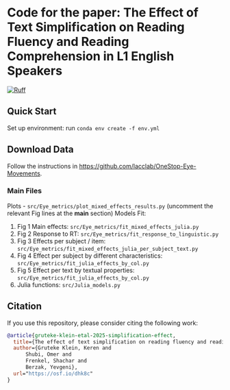 # Code for the paper: The Effect of Text Simplification on Reading Fluency and Reading Comprehension in L1 English Speakers

[![Ruff](https://github.com/lacclab/text-simplification-effects-eye-movements/actions/workflows/ruff.yml/badge.svg?branch=main)](https://github.com/lacclab/text-simplification-effects-eye-movements/actions/workflows/ruff.yml)

## Quick Start

Set up environment: run `conda env create -f env.yml`

## Download Data
Follow the instructions in https://github.com/lacclab/OneStop-Eye-Movements.

### Main Files

Plots - `src/Eye_metrics/plot_mixed_effects_results.py` (uncomment the relevant Fig lines at the __main__ section)
Models Fit:
1. Fig 1 Main effects: `src/Eye_metrics/fit_mixed_effects_julia.py`
2. Fig 2 Response to RT: `src/Eye_metrics/fit_response_to_linguistic.py`
3. Fig 3 Effects per subject / item: `src/Eye_metrics/fit_mixed_effects_julia_per_subject_text.py`
4. Fig 4 Effect per subject by different characteristics: `src/Eye_metrics/fit_julia_effects_by_col.py`
5. Fig 5 Effect per text by textual properties: `src/Eye_metrics/fit_julia_effects_by_col.py`
6. Julia functions: `src/Julia_models.py`

## Citation

If you use this repository, please consider citing the following work:

```bibtex
@article{gruteke-klein-etal-2025-simplification-effect,
  title={The effect of text simplification on reading fluency and reading comprehension in l1 english speakers},
  author={Gruteke Klein, Keren and
      Shubi, Omer and
      Frenkel, Shachar and
      Berzak, Yevgeni},
  url="https://osf.io/dhk8c"
}
```
